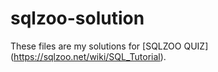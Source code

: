 # sqlzoo-solution
These files are my solutions for [SQLZOO QUIZ] (https://sqlzoo.net/wiki/SQL_Tutorial).
